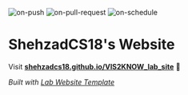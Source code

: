 
  ![on-push](../../actions/workflows/on-push.yaml/badge.svg)
  ![on-pull-request](../../actions/workflows/on-pull-request.yaml/badge.svg)
  ![on-schedule](../../actions/workflows/on-schedule.yaml/badge.svg)

  # ShehzadCS18's Website

  Visit **[shehzadcs18.github.io/VIS2KNOW_lab_site](https://shehzadcs18.github.io/VIS2KNOW_lab_site)** 🚀

  _Built with [Lab Website Template](https://greene-lab.gitbook.io/lab-website-template-docs)_
